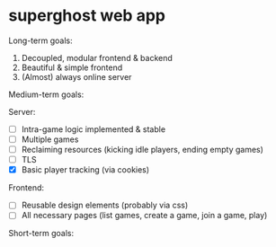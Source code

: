 # superghost web app

Long-term goals:
1. Decoupled, modular frontend & backend
2. Beautiful & simple frontend
3. (Almost) always online server

Medium-term goals:

Server:
- [ ] Intra-game logic implemented & stable
- [ ] Multiple games
- [ ] Reclaiming resources (kicking idle players, ending empty games)
- [ ] TLS
- [x] Basic player tracking (via cookies)

Frontend:
- [ ] Reusable design elements (probably via css)
- [ ] All necessary pages (list games, create a game, join a game, play)

Short-term goals:
